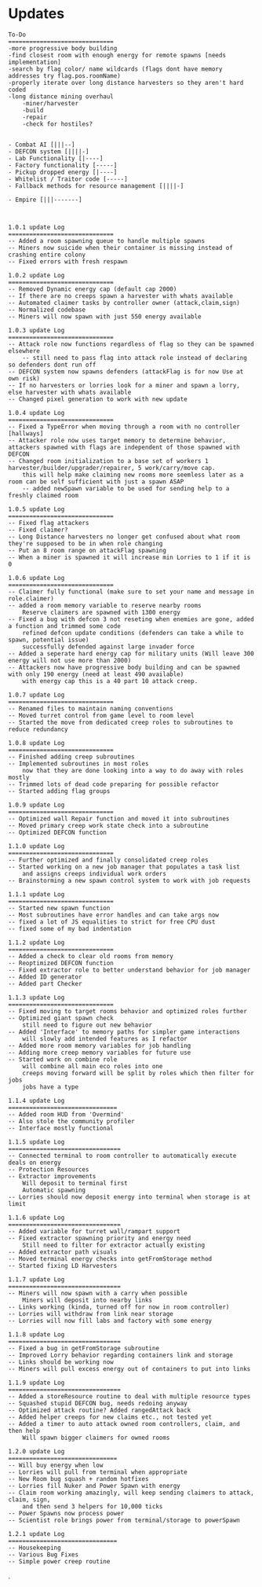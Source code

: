 # Updates

    To-Do
    ==============================
    -more progressive body building
    -find closest room with enough energy for remote spawns [needs implementation]
    -search by flag color/ name wildcards (flags dont have memory addresses try flag.pos.roomName)
    -properly iterate over long distance harvesters so they aren't hard coded
    -long distance mining overhaul
        -miner/harvester
        -build
        -repair
        -check for hostiles?
    
    
    - Combat AI [|||--]
    - DEFCON system [||||-]
    - Lab Functionality [|----]
    - Factory functionality [-----]
    - Pickup dropped energy [|----]
    - Whitelist / Traitor code [-----]
    - Fallback methods for resource management [||||-]

    - Empire [|||-------]



    1.0.1 update Log
    ==============================
    -- Added a room spawning queue to handle multiple spawns
    -- Miners now suicide when their container is missing instead of crashing entire colony
    -- Fixed errors with fresh respawn

    1.0.2 update Log
    ==============================
    -- Removed Dynamic energy cap (default cap 2000)
    -- If there are no creeps spawn a harvester with whats available
    -- Automated claimer tasks by controller owner (attack,claim,sign)
    -- Normalized codebase
    -- Miners will now spawn with just 550 energy available
    
    1.0.3 update Log
    ==============================
    -- Attack role now functions regardless of flag so they can be spawned elsewhere
        -- still need to pass flag into attack role instead of declaring so defenders dont run off
    -- DEFCON system now spawns defenders (attackFlag is for now Use at own risk)
    -- If no harvesters or lorries look for a miner and spawn a lorry, else harvester with whats available
    -- Changed pixel generation to work with new update

    1.0.4 update Log
    ==============================
    -- Fixed a TypeError when moving through a room with no controller [hallways]
    -- Attacker role now uses target memory to determine behavior, attackers spawned with flags are independent of those spawned with DEFCON
    -- Changed room initialization to a base set of workers 1 harvester/builder/upgrader/repairer, 5 work/carry/move cap.
        this will help make claiming new rooms more seemless later as a room can be self sufficient with just a spawn ASAP
        -- added newSpawn variable to be used for sending help to a freshly claimed room

    1.0.5 update Log
    ==============================
    -- Fixed flag attackers
    -- Fixed claimer?
    -- Long Distance harvesters no longer get confused about what room they're supposed to be in when role changing
    -- Put an 8 room range on attackFlag spawning
    -- When a miner is spawned it will increase min Lorries to 1 if it is 0

    1.0.6 update Log
    ==============================
    -- Claimer fully functional (make sure to set your name and message in role.claimer)
    -- added a room memory variable to reserve nearby rooms
        Reserve claimers are spawned with 1300 energy
    -- Fixed a bug with defcon 3 not reseting when enemies are gone, added a function and trimmed some code
        refined defcon update conditions (defenders can take a while to spawn, potential issue)
        successfully defended against large invader force
    -- Added a seperate hard energy cap for military units (Will leave 300 energy will not use more than 2000)
    -- Attackers now have progressive body building and can be spawned with only 190 energy (need at least 490 available)
        with energy cap this is a 40 part 10 attack creep.

    1.0.7 update Log
    ==============================
    -- Renamed files to maintain naming conventions
    -- Moved turret control from game level to room level
    -- Started the move from dedicated creep roles to subroutines to reduce redundancy

    1.0.8 update Log
    ==============================
    -- Finished adding creep subroutines
    -- Implemented subroutines in most roles
        now that they are done looking into a way to do away with roles mostly
    -- Trimmed lots of dead code preparing for possible refactor
    -- Started adding flag groups

    1.0.9 update Log
    ==============================
    -- Optimized wall Repair function and moved it into subroutines
    -- Moved primary creep work state check into a subroutine
    -- Optimized DEFCON function

    1.1.0 update Log
    ==============================
    -- Further optimized and finally consolidated creep roles
    -- Started working on a new job manager that populates a task list
        and assigns creeps individual work orders
    -- Brainstorming a new spawn control system to work with job requests

    1.1.1 update Log
    ==============================
    -- Started new spawn function
    -- Most subroutines have error handles and can take args now
    -- fixed a lot of JS equalities to strict for free CPU dust
    -- fixed some of my bad indentation

    1.1.2 update Log
    ==============================
    -- Added a check to clear old rooms from memory
    -- Reoptimized DEFCON function
    -- Fixed extractor role to better understand behavior for job manager
    -- Added ID generator
    -- Added part Checker

    1.1.3 update Log
    ==============================
    -- Fixed moving to target rooms behavior and optimized roles further
    -- Optimized giant spawn check 
        still need to figure out new behavior
    -- Added 'Interface' to memory paths for simpler game interactions
        will slowly add intended features as I refactor
    -- Added more room memory variables for job handling
    -- Adding more creep memory variables for future use
    -- Started work on combine role
        will combine all main eco roles into one
        creeps moving forward will be split by roles which then filter for jobs
        jobs have a type

    1.1.4 update Log
    ===============================
    -- Added room HUD from 'Overmind'
    -- Also stole the community profiler
    -- Interface mostly functional

    1.1.5 update Log
    ================================
    -- Connected terminal to room controller to automatically execute deals on energy
    -- Protection Resources
    -- Extractor improvements
        Will deposit to terminal first
        Automatic spawning
    -- Lorries should now deposit energy into terminal when storage is at limit

    1.1.6 update Log
    ================================
    -- Added variable for turret wall/rampart support
    -- Fixed extractor spawning priority and energy need
        Still need to filter for extractor actually existing
    -- Added extractor path visuals
    -- Moved terminal energy checks into getFromStorage method
    -- Started fixing LD Harvesters

    1.1.7 update Log
    ================================
    -- Miners will now spawn with a carry when possible
        Miners will deposit into nearby links
    -- Links working (kinda, turned off for now in room controller)
    -- Lorries will withdraw from link near storage
    -- Lorries will now fill labs and factory with some energy

    1.1.8 update Log
    ================================
    -- Fixed a bug in getFromStorage subroutine
    -- Improved Lorry behavior regarding containers link and storage
    -- Links should be working now
    -- Miners will pull excess energy out of containers to put into links

    1.1.9 update Log
    ================================
    -- Added a storeResource routine to deal with multiple resource types
    -- Squashed stupid DEFCON bug, needs redoing anyway
    -- Optimized attack routine? Added rangedAttack back
    -- Added helper creeps for new claims etc., not tested yet
    -- Added a timer to auto attack owned room controllers, claim, and then help
        Will spawn bigger claimers for owned rooms

    1.2.0 update Log
    ===============================
    -- Will buy energy when low
    -- Lorries will pull from terminal when appropriate
    -- New Room bug squash + random hotfixes
    -- Lorries fill Nuker and Power Spawn with energy
    -- Claim room working amazingly, will keep sending claimers to attack, claim, sign, 
        and then send 3 helpers for 10,000 ticks
    -- Power Spawns now process power
    -- Scientist role brings power from terminal/storage to powerSpawn

    1.2.1 update Log
    ===============================
    -- Housekeeping
    -- Various Bug Fixes
    -- Simple power creep routine

.
